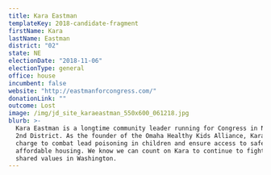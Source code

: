 ```yaml
---
title: Kara Eastman
templateKey: 2018-candidate-fragment
firstName: Kara
lastName: Eastman
district: "02"
state: NE
electionDate: "2018-11-06"
electionType: general
office: house
incumbent: false
website: "http://eastmanforcongress.com/"
donationLink: ""
outcome: Lost
image: /img/jd_site_karaeastman_550x600_061218.jpg
blurb: >-
  Kara Eastman is a longtime community leader running for Congress in Nebraska’s
  2nd District. As the founder of the Omaha Healthy Kids Alliance, Kara led the
  charge to combat lead poisoning in children and ensure access to safe, green
  affordable housing. We know we can count on Kara to continue to fight for our
  shared values in Washington.
---
```

